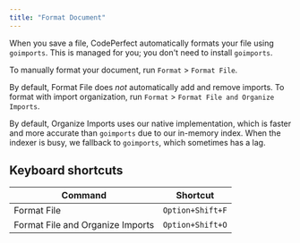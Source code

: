 ```yaml
---
title: "Format Document"
---
```


When you save a file, CodePerfect automatically formats your file using
`goimports`. This is managed for you; you don't need to install `goimports`.

To manually format your document, run `Format` &gt; `Format File`.

By default, Format File does _not_ automatically add and remove imports. To
format with import organization, run `Format` &gt;
`Format File and Organize Imports`.

By default, Organize Imports uses our native implementation, which is faster and
more accurate than `goimports` due to our in-memory index. When the indexer is
busy, we fallback to `goimports`, which sometimes has a lag.

## Keyboard shortcuts

| Command                          | Shortcut         |
| -------------------------------- | ---------------- |
| Format File                      | `Option+Shift+F` |
| Format File and Organize Imports | `Option+Shift+O` |

